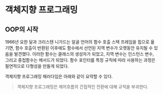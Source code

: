 # 객체지향 프로그래밍
## OOP의 시작
1966년 요한 달과 크리스텐 니가드는 알골 언어의 함수 호출 스택 프레임을 힙으로 옮기면, 함수 호출이 반환된 이후에도 함수에서 선언된 지역 변수가 오랫동안 유지될 수 있음을 발견했다. 이러한 함수는 클래스의 생성자가 되었고, 지역 변수는 인스턴스 변수, 그리고 중첩함수는 메서드가 되었다. 함수 포인터를 특정 규칙에 따라 사용하는 과정은 필연적으로 다형성을 만들게 되었다.

객체지향 프로그래밍 패러다임은 아래와 같이 요약할 수 있다.

> 객체지향 프로그래밍은 제어흐름의 간접적인 전환에 대해 규칙을 부과한다.

